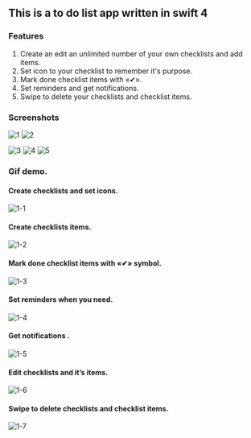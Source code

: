## This is a to do list app written in swift 4

### Features
1. Create an edit an unlimited number of your own checklists and add items.
2. Set icon to your checklist to remember it's purpose.
3. Mark done checklist items with «✔».
4. Set reminders and get notifications.
5. Swipe to delete your checklists and checklist items.


### Screenshots

![1](https://user-images.githubusercontent.com/23746155/41707736-8279f792-7547-11e8-8822-d600b19a5c1a.png) ![2](https://user-images.githubusercontent.com/23746155/41707737-829c2880-7547-11e8-805c-1eae019c730e.png)

![3](https://user-images.githubusercontent.com/23746155/41707739-82c12b1c-7547-11e8-84ba-1525385743bf.png) ![4](https://user-images.githubusercontent.com/23746155/41707741-82e6dd6c-7547-11e8-9067-42a0ba49b650.png)  ![5](https://user-images.githubusercontent.com/23746155/41707742-830a67d2-7547-11e8-8b34-1ca5df01b942.png)

 ### Gif demo.
 #### Create checklists  and set icons.
 
![1-1](https://user-images.githubusercontent.com/23746155/41725155-d510cac8-7577-11e8-8ca0-a540d758d9b6.gif)



 #### Create checklists items.
 
![1-2](https://user-images.githubusercontent.com/23746155/41725163-d979062a-7577-11e8-9346-03029c67a53f.gif)



 #### Mark done checklist items with «✔» symbol.

![1-3](https://user-images.githubusercontent.com/23746155/41725166-dd38a59a-7577-11e8-8f41-70cd5294fb27.gif)



 #### Set reminders when you need.
 
![1-4](https://user-images.githubusercontent.com/23746155/41725180-e1db7bb8-7577-11e8-9865-a7918024ece6.gif)



 #### Get notifications .
 
![1-5](https://user-images.githubusercontent.com/23746155/41725191-e59f79de-7577-11e8-96f0-aeb68a3a5a79.gif)



 #### Edit checklists and it’s items.
 
![1-6](https://user-images.githubusercontent.com/23746155/41725197-e9a3b662-7577-11e8-9503-b212ed00ffd2.gif)



 #### Swipe to delete checklists and checklist items.
 
![1-7](https://user-images.githubusercontent.com/23746155/41725207-ee1af25a-7577-11e8-9129-2d7d1866e41b.gif)
